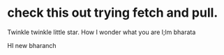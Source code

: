 # check this out trying fetch and pull.
Twinkle twinkle little star. How I wonder what you are
l;lm
bharata

HI new bharanch
